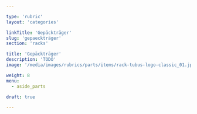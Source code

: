 ```yaml
---

type: 'rubric'
layout: 'categories'

linkTitle: 'Gepäckträger'
slug: 'gepaeckträger'
section: 'racks'

title: 'Gepäckträger' 
description: 'TODO'
image: '/media/images/rubrics/parts/items/rack-tubus-logo-classic_01.jpg'

weight: 8
menu:
  - aside_parts

draft: true

---
```


